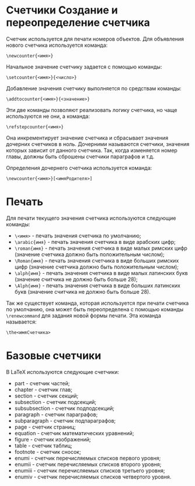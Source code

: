 Счетчики
Создание и переопределение счетчика
===================================

Счетчик используется для печати номеров объектов. Для объявления нового счетчика используется команда:

    \newcounter{<имя>}

Начальное значение счетчику задается с помощью команды:

    \setcounter{<имя>}{<число>}

Добавление значения счетчику выполняется по средствам команды:

    \addtocounter{<имя>}{<значение>}

Эти две команды позволяют реализовать логику счетчика, но чаще используются не они, а команда:

    \refstepcounter{<имя>}

Она инкрементирует значение счетчика и сбрасывает значения дочерних счетчиков в ноль. Дочерними называются счетчики, значения которых зависит от данного счетчика. Так, когда изменяется номер главы, должны быть сброшены счетчики параграфов и т.д.

Определения дочернего счетчика используется команда:

    \newcounter{<имя>}[<имяРодителя>]

Печать
======

Для печати текущего значения счетчика используются следующие команды:

* `\<имя>` - печать значения счетчика по умолчанию;
* `\arabic{имя}` - печать значения счетчика в виде арабских цифр;
* `\roman{имя}` - печать значения счетчика в виде малых римских цифр (значение счетчика должно быть положительным числом);
* `\Roman{имя}` - печать значения счетчика в виде больших римских цифр (значение счетчика должно быть положительным числом);
* `\alph{имя}` - печать значения счетчика в виде малых латинских букв (значение считчика не должно быть больше 28);
* `\Alph{имя}` - печать значения счетчика в виде больших латинских букв (значение считчика не должно быть больше 28).

Так же существует команда, которая используется при печати счетчика по умолчанию, она может быть переопределена с помощью команды `\renewcommand` для задания новой формы печати. Эта команда называется:

    \the<имяСчетчика>

Базовые счетчики
================

В LaTeX используются следующие счетчики:

* part - счетчик частей;
* chapter - счетчик глав;
* section - счетчик секций;
* subsection - счетчик подсекций;
* subsubsection - счетчик подподсекций;
* paragraph - счетчик параграфов;
* subparagraph - счетчик подпараграфов;
* page - счетчик страниц;
* equation - счетчик математических уравнений;
* figure - счетчик изображений;
* table - счетчик таблиц;
* footnote - счетчик сносок;
* enumi - счетчик перечисляемых списков первого уровня;
* enumii - счетчик перечисляемых списков второго уровня;
* enumiii - счетчик перечисляемых списков третьего уровня;
* enumiv - счетчик перечисляемых списков четвертого уровня.
